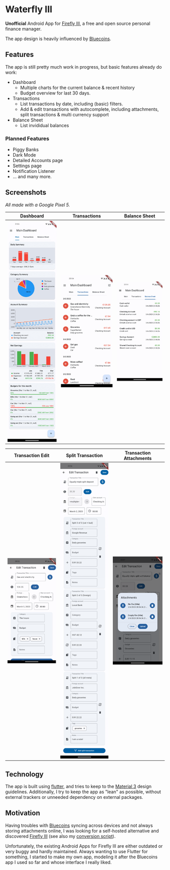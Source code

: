 # Waterfly III

**Unofficial** Android App for [Firefly III](https://github.com/firefly-iii/firefly-iii), a free and open source personal finance manager.

The app design is heavily influenced by [Bluecoins](https://play.google.com/store/apps/details?id=com.rammigsoftware.bluecoins).

## Features

The app is still pretty much work in progress, but basic features already do work:

- Dashboard
  - Multiple charts for the current balance & recent history
  - Budget overview for last 30 days.
- Transactions
  - List transactions by date, including (basic) filters.
  - Add & edit transactions with autocomplete, including attachments, split transactions & multi currency support
- Balance Sheet
  - List invididual balances

### Planned Features
- Piggy Banks
- Dark Mode
- Detailed Accounts page
- Settings page
- Notification Listener
- ... and many more.

## Screenshots

*All made with a Google Pixel 5.*

Dashboard | Transactions | Balance Sheet |
| :-: | :-: | :-: |
<img src=".github/assets/screen_dashboard.png" width="250" />|<img src=".github/assets/screen_transactions_overview.png" width="250" />|<img src=".github/assets/screen_balance.png" width="250" />

Transaction Edit | Split Transaction | Transaction Attachments
| :-: | :-: | :-: |
<img src=".github/assets/screen_transaction.png" width="250" />|<img src=".github/assets/screen_transaction_split.png" width="250" />|<img src=".github/assets/screen_transaction_attachments.png" width="250" />

## Technology

The app is built using [flutter](https://flutter.dev/), and tries to keep to the [Material 3](https://m3.material.io/) design guidelines. Additionally, I try to keep the app as "lean" as possible, without external trackers or unneeded dependency on external packages.

## Motivation

Having troubles with [Bluecoins](https://play.google.com/store/apps/details?id=com.rammigsoftware.bluecoins) syncing across devices and not always storing attachments online, I was looking for a self-hosted alternative and discovered [Firefly III](https://www.firefly-iii.org/) (see also my [conversion script](https://github.com/dreautall/bluecoins-to-fireflyiii)).

Unfortunately, the existing Android Apps for Firefly III are either outdated or very buggy and hardly maintained. Always wanting to use Flutter for something, I started to make my own app, modeling it after the Bluecoins app I used so far and whose interface I really liked.